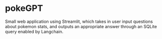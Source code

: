 # pokeGPT
Small web application using Streamlit, which takes in user input questions about pokemon stats, and outputs an appropriate answer through an SQLite query enabled by Langchain.
